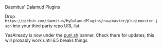 Daemitus' Dalamud Plugins

Drop `https://github.com/daemitus/MyDalamudPlugins/raw/master/pluginmaster.json` into your third party repo URL list.

YesAlready is now under the [puni.sh](https://puni.sh/) banner. Check there for updates, this will probably work until 6.5 breaks things.
